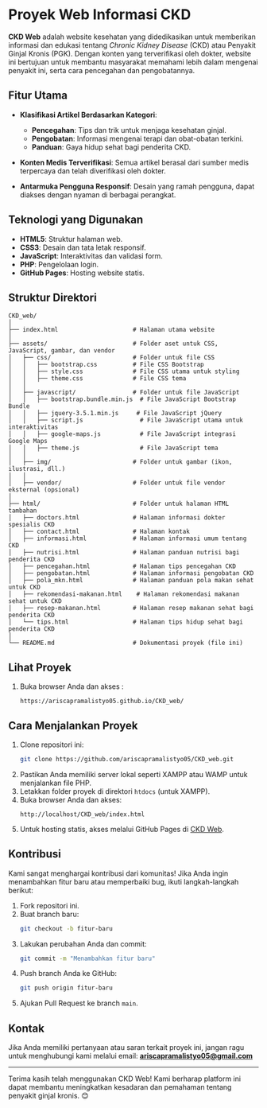 # Proyek Web Informasi CKD

**CKD Web** adalah website kesehatan yang didedikasikan untuk memberikan informasi dan edukasi tentang *Chronic Kidney Disease* (CKD) atau Penyakit Ginjal Kronis (PGK). Dengan konten yang terverifikasi oleh dokter, website ini bertujuan untuk membantu masyarakat memahami lebih dalam mengenai penyakit ini, serta cara pencegahan dan pengobatannya.

## Fitur Utama

- **Klasifikasi Artikel Berdasarkan Kategori**:
  - **Pencegahan**: Tips dan trik untuk menjaga kesehatan ginjal.
  - **Pengobatan**: Informasi mengenai terapi dan obat-obatan terkini.
  - **Panduan**: Gaya hidup sehat bagi penderita CKD.

- **Konten Medis Terverifikasi**: Semua artikel berasal dari sumber medis terpercaya dan telah diverifikasi oleh dokter.

- **Antarmuka Pengguna Responsif**: Desain yang ramah pengguna, dapat diakses dengan nyaman di berbagai perangkat.

## Teknologi yang Digunakan

- **HTML5**: Struktur halaman web.
- **CSS3**: Desain dan tata letak responsif.
- **JavaScript**: Interaktivitas dan validasi form.
- **PHP**: Pengelolaan login.
- **GitHub Pages**: Hosting website statis.

## Struktur Direktori

```
CKD_web/
│
├── index.html                     # Halaman utama website
│
├── assets/                        # Folder aset untuk CSS, JavaScript, gambar, dan vendor
│   ├── css/                       # Folder untuk file CSS
│   │   ├── bootstrap.css          # File CSS Bootstrap
│   │   ├── style.css              # File CSS utama untuk styling
│   │   ├── theme.css              # File CSS tema
│   │
│   ├── javascript/                # Folder untuk file JavaScript
│   │   ├── bootstrap.bundle.min.js  # File JavaScript Bootstrap Bundle
│   │   ├── jquery-3.5.1.min.js     # File JavaScript jQuery
│   │   ├── script.js                # File JavaScript utama untuk interaktivitas
│   │   ├── google-maps.js           # File JavaScript integrasi Google Maps
│   │   ├── theme.js                 # File JavaScript tema
│   │
│   ├── img/                       # Folder untuk gambar (ikon, ilustrasi, dll.)
│   │
│   ├── vendor/                    # Folder untuk file vendor eksternal (opsional)
│
├── html/                          # Folder untuk halaman HTML tambahan
│   ├── doctors.html               # Halaman informasi dokter spesialis CKD
│   ├── contact.html               # Halaman kontak
│   ├── informasi.html             # Halaman informasi umum tentang CKD
│   ├── nutrisi.html               # Halaman panduan nutrisi bagi penderita CKD
│   ├── pencegahan.html            # Halaman tips pencegahan CKD
│   ├── pengobatan.html            # Halaman informasi pengobatan CKD
│   ├── pola_mkn.html              # Halaman panduan pola makan sehat untuk CKD
│   ├── rekomendasi-makanan.html    # Halaman rekomendasi makanan sehat untuk CKD
│   ├── resep-makanan.html         # Halaman resep makanan sehat bagi penderita CKD
│   └── tips.html                  # Halaman tips hidup sehat bagi penderita CKD
│
└── README.md                      # Dokumentasi proyek (file ini)

```

## Lihat Proyek

1. Buka browser Anda dan akses :
    ```
   https://ariscapramalistyo05.github.io/CKD_web/
   ```

## Cara Menjalankan Proyek

1. Clone repositori ini:
   ```bash
   git clone https://github.com/ariscapramalistyo05/CKD_web.git
   ```
2. Pastikan Anda memiliki server lokal seperti XAMPP atau WAMP untuk menjalankan file PHP.
3. Letakkan folder proyek di direktori `htdocs` (untuk XAMPP).
4. Buka browser Anda dan akses:
   ```
   http://localhost/CKD_web/index.html
   ```
5. Untuk hosting statis, akses melalui GitHub Pages di [CKD Web](https://ariscapramalistyo05.github.io/CKD_web/).

## Kontribusi

Kami sangat menghargai kontribusi dari komunitas! Jika Anda ingin menambahkan fitur baru atau memperbaiki bug, ikuti langkah-langkah berikut:

1. Fork repositori ini.
2. Buat branch baru:
   ```bash
   git checkout -b fitur-baru
   ```
3. Lakukan perubahan Anda dan commit:
   ```bash
   git commit -m "Menambahkan fitur baru"
   ```
4. Push branch Anda ke GitHub:
   ```bash
   git push origin fitur-baru
   ```
5. Ajukan Pull Request ke branch `main`.

## Kontak

Jika Anda memiliki pertanyaan atau saran terkait proyek ini, jangan ragu untuk menghubungi kami melalui email: **ariscapramalistyo05@gmail.com**

---

Terima kasih telah menggunakan CKD Web! Kami berharap platform ini dapat membantu meningkatkan kesadaran dan pemahaman tentang penyakit ginjal kronis. 😊
